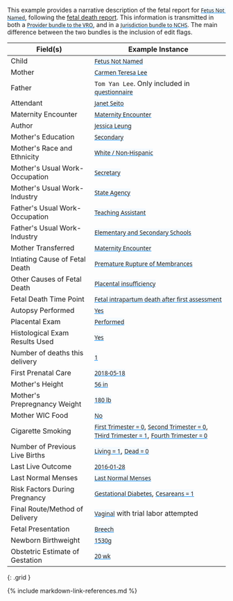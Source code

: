 <style>
  a code {
    font-family: system-ui, -apple-system, BlinkMacSystemFont, "Segoe UI",
    "Roboto", "Oxygen", "Ubuntu", "Cantarell", "Fira Sans", "Droid Sans",
    "Helvetica Neue", sans-serif !important;

    text-decoration: underline;
    text-decoration-color: #0088f9;
    background-color: #f4faff;
  }
</style>

This example provides a narrative description of the fetal report for [`Fetus Not Named`](Patient-patient-decedent-fetus-not-named.html), following the [fetal death report](appendix_d_-_example_fetal_death_report.html).
This information is transmitted in both a [`Provider bundle to the VRO`](Bundle-bundle-provider-fetal-death-not-named.html), and in a [`Jurisdiction bundle to NCHS`](Bundle-bundle-jurisdiction-fetal-death-not-named.html).  The main difference between the two bundles is the inclusion of edit flags.


|  Field(s) | Example Instance | 
| --------- | ---------------- | 
| Child     | [`Fetus Not Named`](Patient-patient-decedent-fetus-not-named.html) | 
| Mother    | [`Carmen Teresa Lee`](Patient-patient-mother-carmen-teresa-lee.html) | 
| Father    | `Tom Yan Lee`. Only included in [`questionnaire`](QuestionnaireResponse-QuestionnaireResponse-patients-fetal-death-carmen-lee.html) |
| Attendant | [`Janet Seito`](Practitioner-practitioner-vital-records-janet-seito.html) |
| Maternity Encounter | [`Maternity Encounter`](Encounter-encounter-maternity-carmen-teresa-lee.html)|
| Author | [`Jessica Leung`](Practitioner-practitioner-vital-records-jessica-leung.html) | 
| Mother's Education | [`Secondary`](Observation-observation-parent-education-level-carmen-teresa-lee.html) |    
| Mother's Race and Ethnicity   | [`White / Non-Hispanic`](Observation-observation-input-race-and-ethnicity-carmen-teresa-lee.html) | 
| Mother's Usual Work-Occupation | [`Secretary`](Observation-observation-usual-work-carmen-teresa-lee.html) |
| Mother's Usual Work-Industry | [`State Agency`](Observation-observation-usual-work-carmen-teresa-lee.html) |
| Father's Usual Work-Occupation | [`Teaching Assistant`](Observation-observation-usual-work-tom-yan-lee.html) |
| Father's Usual Work-Industry | [`Elementary and Secondary Schools`](Observation-observation-usual-work-tom-yan-lee.html) |
| Mother Transferred   | [`Maternity Encounter`](Encounter-encounter-maternity-carmen-teresa-lee.html) |  
| Intiating Cause of Fetal Death |  [`Premature Rupture of Membrances`](Condition-condition-fetal-death-cause-or-condition-not-named.html)  | 
| Other Causes of Fetal Death    | [`Placental insufficiency`](Condition-condition-fetal-death-other-significant-cause-not-named.html)   |
| Fetal Death Time Point | [`Fetal intrapartum death after first assessment`](Observation-observation-fetal-death-time-point-not-named.html)  |
| Autopsy Performed | [`Yes`](Observation-observation-autopsy-performed-not-named.html)  |
| Placental Exam | [`Performed`](Observation-observation-histological-placental-exam-performed-not-named.html)  |
| Histological Exam Results Used | [`Yes`](Observation-observation-autopsy-histological-exam-results-used-not-named.html)  |
| Number of deaths this delivery | [`1`](Observation-observation-number-deaths-this-delivery-carmen-teresa-lee.html)   |
| First Prenatal Care   | [`2018-05-18`](Observation-observation-date-of-first-prenatal-care-visit-carmen-teresa-lee.html)  |
| Mother's Height     | [`56 in`](Observation-observation-mother-height-carmen-teresa-lee.html)  |
| Mother's Prepregnancy Weight     | [`180 lb`](Observation-observation-mother-prepregnancy-weight-carmen-teresa-lee.html)  |
| Mother WIC Food     | [`No`](Observation-observation-mother-received-wic-food-carmen-teresa-lee.html)  |
| Cigarette Smoking     | [`First Trimester = 0`](Observation-observation-cig-smoking-pregnancy-1-carmen-teresa-lee.html), [`Second Trimester = 0`](Observation-observation-cig-smoking-pregnancy-2-carmen-teresa-lee.html), [`THird Trimester = 1`](Observation-observation-cig-smoking-pregnancy-3-carmen-teresa-lee.html), [`Fourth Trimester = 0`](Observation-observation-cig-smoking-pregnancy-4-carmen-teresa-lee.html)  |
| Number of Previous Live Births     | [`Living = 1`](Observation-observation-number-births-now-living-carmen-teresa-lee.html), [`Dead = 0`](Observation-observation-number-births-now-dead-carmen-teresa-lee.html)  |
| Last Live Outcome    | [`2016-01-28`](Observation-observation-date-of-last-live-birth-carmen-teresa-lee.html)  |
| Last Normal Menses     | [`Last Normal Menses`](Observation-observation-last-menstrual-period-carmen-teresa-lee.html)  |
| Risk Factors During Pregnancy     | [`Gestational Diabetes`](Condition-condition-gestational-diabetes-carmen-teresa-lee.html), [`Cesareans = 1`](Observation-observation-number-previous-cesareans-carmen-teresa-lee.html)  |
| Final Route/Method of Delivery | [`Vaginal`](Procedure-procedure-final-route-method-delivery-not-named.html) with trial labor attempted | 
| Fetal Presentation | [`Breech`](Observation-observation-fetal-presentation-not-named.html) | 
| Newborn Birthweight | [`1530g`](Observation-observation-birth-weight-not-named.html)  |
| Obstetric Estimate of Gestation | [`20 wk`](Observation-observation-gestational-age-at-delivery-not-named.html)  |
{: .grid }





{% include markdown-link-references.md %}